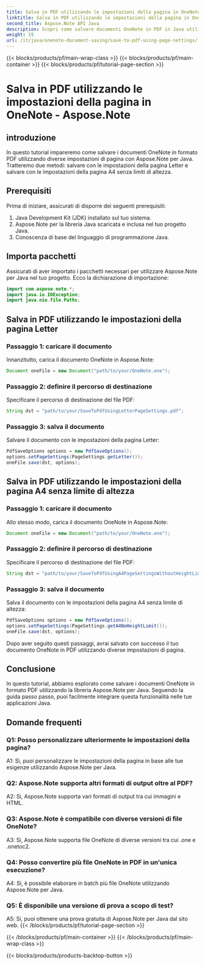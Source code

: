 ```yaml
---
title: Salva in PDF utilizzando le impostazioni della pagina in OneNote - Aspose.Note
linktitle: Salva in PDF utilizzando le impostazioni della pagina in OneNote - Aspose.Note
second_title: Aspose.Note API Java
description: Scopri come salvare documenti OneNote in PDF in Java utilizzando la libreria Aspose.Note. Guida passo passo con esempi di codice per diverse impostazioni di pagina.
weight: 19
url: /it/java/onenote-document-saving/save-to-pdf-using-page-settings/
---
```


{{< blocks/products/pf/main-wrap-class >}}
{{< blocks/products/pf/main-container >}}
{{< blocks/products/pf/tutorial-page-section >}}

# Salva in PDF utilizzando le impostazioni della pagina in OneNote - Aspose.Note

## introduzione

In questo tutorial impareremo come salvare i documenti OneNote in formato PDF utilizzando diverse impostazioni di pagina con Aspose.Note per Java. Tratteremo due metodi: salvare con le impostazioni della pagina Letter e salvare con le impostazioni della pagina A4 senza limiti di altezza.

## Prerequisiti

Prima di iniziare, assicurati di disporre dei seguenti prerequisiti:

1. Java Development Kit (JDK) installato sul tuo sistema.
2. Aspose.Note per la libreria Java scaricata e inclusa nel tuo progetto Java.
3. Conoscenza di base del linguaggio di programmazione Java.

## Importa pacchetti

Assicurati di aver importato i pacchetti necessari per utilizzare Aspose.Note per Java nel tuo progetto. Ecco la dichiarazione di importazione:

```java
import com.aspose.note.*;
import java.io.IOException;
import java.nio.file.Paths;
```

## Salva in PDF utilizzando le impostazioni della pagina Letter

### Passaggio 1: caricare il documento

Innanzitutto, carica il documento OneNote in Aspose.Note:

```java
Document oneFile = new Document("path/to/your/OneNote.one");
```

### Passaggio 2: definire il percorso di destinazione

Specificare il percorso di destinazione del file PDF:

```java
String dst = "path/to/your/SaveToPdfUsingLetterPageSettings.pdf";
```

### Passaggio 3: salva il documento

Salvare il documento con le impostazioni della pagina Letter:

```java
PdfSaveOptions options = new PdfSaveOptions();
options.setPageSettings(PageSettings.getLetter());
oneFile.save(dst, options);
```

## Salva in PDF utilizzando le impostazioni della pagina A4 senza limite di altezza

### Passaggio 1: caricare il documento

Allo stesso modo, carica il documento OneNote in Aspose.Note:

```java
Document oneFile = new Document("path/to/your/OneNote.one");
```

### Passaggio 2: definire il percorso di destinazione

Specificare il percorso di destinazione del file PDF:

```java
String dst = "path/to/your/SaveToPdfUsingA4PageSettingsWithoutHeightLimit.pdf";
```

### Passaggio 3: salva il documento

Salva il documento con le impostazioni della pagina A4 senza limite di altezza:

```java
PdfSaveOptions options = new PdfSaveOptions();
options.setPageSettings(PageSettings.getA4NoHeightLimit());
oneFile.save(dst, options);
```

Dopo aver seguito questi passaggi, avrai salvato con successo il tuo documento OneNote in PDF utilizzando diverse impostazioni di pagina.

## Conclusione

In questo tutorial, abbiamo esplorato come salvare i documenti OneNote in formato PDF utilizzando la libreria Aspose.Note per Java. Seguendo la guida passo passo, puoi facilmente integrare questa funzionalità nelle tue applicazioni Java.

## Domande frequenti

### Q1: Posso personalizzare ulteriormente le impostazioni della pagina?

A1: Sì, puoi personalizzare le impostazioni della pagina in base alle tue esigenze utilizzando Aspose.Note per Java.

### Q2: Aspose.Note supporta altri formati di output oltre al PDF?

A2: Sì, Aspose.Note supporta vari formati di output tra cui immagini e HTML.

### Q3: Aspose.Note è compatibile con diverse versioni di file OneNote?

A3: Sì, Aspose.Note supporta file OneNote di diverse versioni tra cui .one e .onetoc2.

### Q4: Posso convertire più file OneNote in PDF in un'unica esecuzione?

A4: Sì, è possibile elaborare in batch più file OneNote utilizzando Aspose.Note per Java.

### Q5: È disponibile una versione di prova a scopo di test?

A5: Sì, puoi ottenere una prova gratuita di Aspose.Note per Java dal sito web.
{{< /blocks/products/pf/tutorial-page-section >}}

{{< /blocks/products/pf/main-container >}}
{{< /blocks/products/pf/main-wrap-class >}}

{{< blocks/products/products-backtop-button >}}
